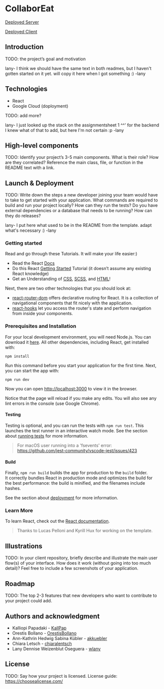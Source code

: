 # CollaborEat

[Deployed Server](https://sopra-fs23-group-03-server.oa.r.appspot.com/)

[Deployed Client](https://sopra-fs23-group-03-client.oa.r.appspot.com/)

## Introduction
TODO:
the project’s goal and motivation

lany- I think we should have the same text in both readmes, but I haven't gotten started on it yet. will copy it here when I got something :) -lany

## Technologies
- React
- Google Cloud (doployment)

TODO: add more?

lany- I just looked up the stack on the assignmentsheet 1 ^^' for the backend I knew what of that to add, but here I'm not certain :p -lany

## High-level components

TODO:
Identify your project’s 3-5 main components. What is their role?
How are they correlated? Reference the main class, file, or function in the README text
with a link.

## Launch & Deployment
TODO:
Write down the steps a new developer joining your team would have to take to get started with your application. What commands are required to build and run your project locally? How can they run the tests? Do you have external dependencies or a database that needs to be running? How can they do releases?

lany- I put here what used to be in the README from the template. adapt what's necessary :) -lany

### Getting started

Read and go through these Tutorials. It will make your life easier:)

- Read the React [Docs](https://reactjs.org/docs/getting-started.html)
- Do this React [Getting Started](https://reactjs.org/tutorial/tutorial.html) Tutorial (it doesn’t assume any existing React knowledge)
- Get an Understanding of [CSS](https://www.w3schools.com/Css/), [SCSS](https://sass-lang.com/documentation/syntax), and [HTML](https://www.w3schools.com/html/html_intro.asp)!

Next, there are two other technologies that you should look at:

* [react-router-dom](https://reacttraining.com/react-router/web/guides/quick-start) offers declarative routing for React. It is a collection of navigational components that fit nicely with the application. 
* [react-hooks](https://reactrouter.com/web/api/Hooks) let you access the router's state and perform navigation from inside your components.

### Prerequisites and Installation
For your local development environment, you will need Node.js. You can download it [here](https://nodejs.org). All other dependencies, including React, get installed with:

```npm install```

Run this command before you start your application for the first time. Next, you can start the app with:

```npm run dev```

Now you can open [http://localhost:3000](http://localhost:3000) to view it in the browser.

Notice that the page will reload if you make any edits. You will also see any lint errors in the console (use Google Chrome).

#### Testing
Testing is optional, and you can run the tests with `npm run test`.
This launches the test runner in an interactive watch mode. See the section about [running tests](https://facebook.github.io/create-react-app/docs/running-tests) for more information.

> For macOS user running into a 'fsevents' error: https://github.com/jest-community/vscode-jest/issues/423

#### Build
Finally, `npm run build` builds the app for production to the `build` folder.<br>
It correctly bundles React in production mode and optimizes the build for the best performance: the build is minified, and the filenames include hashes.<br>

See the section about [deployment](https://facebook.github.io/create-react-app/docs/deployment) for more information.

### Learn More

To learn React, check out the [React documentation](https://reactjs.org/).

> Thanks to Lucas Pelloni and Kyrill Hux for working on the template.

## Illustrations
TODO:
In your client repository, briefly describe and illustrate the main user flow(s) of your interface. How does it work (without going into too much detail)? Feel free to include a few screenshots of your application.

## Roadmap
TODO:
The top 2-3 features that new developers who want to contribute to your project could add.

## Authors and acknowledgment
- Kalliopi Papadaki - [KallPap](https://github.com/KallPap)
- Orestis Bollano - [OrestisBollano](https://github.com/OrestisBollano)
- Ann-Kathrin Hedwig Sabina Kübler - [akkuebler](https://github.com/akkuebler)
- Chiara Letsch - [chiaralentsch](https://github.com/chiaralentsch)
- Lany Dennise Weizenblut Oseguera - [wlany](https://github.com/wlany)

## License
TODO:
Say how your project is licensed.
License guide: https://choosealicense.com/


